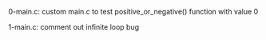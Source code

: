 0-main.c:
	custom main.c to test 
	positive_or_negative() function
	with value 0


1-main.c:
    comment out infinite loop bug


